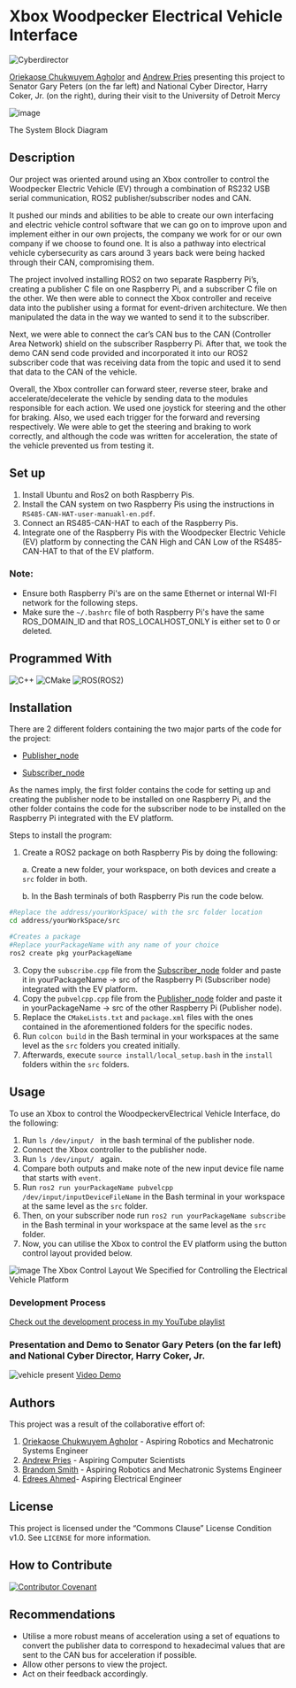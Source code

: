 # Xbox Woodpecker Electrical Vehicle Interface </h2>
![Cyberdirector](https://github.com/Osestic/Xbox-Woodpecker-Electrical-Vehicle-Interface/assets/42704298/2618f998-ee56-48d8-8924-cf8c0920eed5)

[Oriekaose Chukwuyem Agholor](https://www.linkedin.com/in/oriekaose-agholor/) and [Andrew Pries](https://www.linkedin.com/in/andrew-pries-08781721b/) presenting this project to Senator Gary Peters (on the far left) and National Cyber Director, Harry Coker, Jr. (on the right), during their visit to the University of Detroit Mercy

![image](https://github.com/Osestic/Xbox-Woodpecker-Electrical-Vehicle-Interface/assets/42704298/af71fddf-a03f-4eec-9f53-9b2c77fc29a9)

The System Block Diagram
## Description
Our project was oriented around using an Xbox controller to control the Woodpecker Electric Vehicle (EV) through a combination of RS232 USB serial communication, ROS2 publisher/subscriber nodes and CAN. 

It pushed our minds and abilities to be able to create our own interfacing and electric vehicle control software that we can go on to improve upon and implement either in our own projects, the company we work for or our own company if we choose to found one. It is also a pathway into electrical vehicle cybersecurity as cars around 3 years back were being hacked through their CAN, compromising them.

The project involved installing ROS2 on two separate Raspberry Pi’s, creating a publisher C file on one Raspberry Pi, and a subscriber C file on the other.  We then were able to connect the Xbox controller and receive data into the publisher using a format for event-driven architecture. We then manipulated the data in the way we wanted to send it to the subscriber. 

Next, we were able to connect the car’s CAN bus to the CAN (Controller Area Network) shield on the subscriber Raspberry Pi. After that, we took the demo CAN send code provided and incorporated it into our ROS2 subscriber code that was receiving data from the topic and used it to send that data to the CAN of the vehicle. 

Overall, the Xbox controller can forward steer, reverse steer, brake and accelerate/decelerate the vehicle by sending data to the modules responsible for each action. We used one joystick for steering and the other for braking. Also, we used each trigger for the forward and reversing respectively. We were able to get the steering and braking to work correctly, and although the code was written for acceleration, the state of the vehicle prevented us from testing it.


## Set up
1.  Install Ubuntu and Ros2 on both Raspberry Pis.
2.	Install the CAN system on two Raspberry Pis using the instructions in ```RS485-CAN-HAT-user-manuakl-en.pdf```.
3.	Connect an RS485-CAN-HAT to each of the Raspberry Pis.
4.	Integrate one of the Raspberry Pis with the Woodpecker Electric Vehicle (EV) platform by connecting the CAN High and CAN Low of the RS485-CAN-HAT to that of the EV platform.

### Note:
  - Ensure both Raspberry Pi's are on the same Ethernet or internal WI-FI network for the following steps.
  - Make sure the ```~/.bashrc``` file of both Raspberry Pi's have the same ROS_DOMAIN_ID and that ROS_LOCALHOST_ONLY is either set to 0 or deleted. 

## Programmed With

![C++](https://img.shields.io/badge/c++-%2300599C.svg?style=for-the-badge&logo=c%2B%2B&logoColor=white)
![CMake](https://img.shields.io/badge/CMake-%23008FBA.svg?style=for-the-badge&logo=cmake&logoColor=white)
![ROS](https://img.shields.io/badge/ros-%230A0FF9.svg?style=for-the-badge&logo=ros&logoColor=white)(ROS2)


## Installation
There are 2 different folders containing the two major parts of the code for the project:
- [Publisher_node](https://github.com/Osestic/Xbox-Woodpecker-Electrical-Vehicle-Interface/tree/main/Publisher_node)

- [Subscriber_node](https://github.com/Osestic/Xbox-Woodpecker-Electrical-Vehicle-Interface/tree/main/Subscriber_node)


As the names imply, the first folder contains the code for setting up and creating the publisher node to be installed on one Raspberry Pi, and the other folder contains the code for the subscriber node to be installed on the Raspberry Pi integrated with the EV platform. 

Steps to install the program:
1. Create a ROS2 package on both Raspberry Pis by doing the following:

   a. Create a new folder, your workspace, on both devices and create a ```src``` folder in both.

   b. In the Bash terminals of both Raspberry Pis run the code below.
```bash
#Replace the address/yourWorkSpace/ with the src folder location
cd address/yourWorkSpace/src

#Creates a package
#Replace yourPackageName with any name of your choice
ros2 create pkg yourPackageName
```

3. Copy the ```subscribe.cpp``` file from the [Subscriber_node](https://github.com/Osestic/Xbox-Woodpecker-Electrical-Vehicle-Interface/tree/main/Subscriber_node) folder and paste it in yourPackageName -> src of the Raspberry Pi (Subscriber node) integrated with the EV platform.
4. Copy the ```pubvelcpp.cpp``` file from the [Publisher_node](https://github.com/Osestic/Xbox-Woodpecker-Electrical-Vehicle-Interface/tree/main/Publisher_node) folder and paste it in yourPackageName -> src of the other Raspberry Pi (Publisher node).  
5. Replace the ```CMakeLists.txt``` and ```package.xml``` files with the ones contained in the aforementioned folders for the specific nodes.
6. Run ```colcon build``` in the Bash terminal in your workspaces at the same level as the ```src``` folders you created initially.
7. Afterwards, execute ```source install/local_setup.bash``` in the ```install``` folders within the ```src``` folders.

## Usage
To use an Xbox to control the WoodpeckervElectrical Vehicle Interface, do the following:
1. Run ```ls /dev/input/ ``` in the bash terminal of the publisher node.
2. Connect the Xbox controller to the publisher node.
3. Run ```ls /dev/input/ ``` again.
4. Compare both outputs and  make note of the new input device file name that starts with ```event```.
5. Run ```ros2 run yourPackageName pubvelcpp /dev/input/inputDeviceFileName``` in the Bash terminal in your workspace at the same level as the ```src``` folder.
6. Then, on your subscriber node run ```ros2 run yourPackageName subscribe ``` in the Bash terminal in your workspace at the same level as the ```src``` folder.
7. Now, you can utilise the Xbox to control the EV platform using the button control layout provided below.

![image](https://github.com/Osestic/Xbox-Woodpecker-Electrical-Vehicle-Interface/assets/42704298/90b6bb2a-35ac-4027-9f35-61e07d7346bc)
The Xbox Control Layout We Specified for Controlling the Electrical Vehicle Platform</p>

### Development Process
[Check out the development process in my YouTube playlist](https://www.youtube.com/playlist?list=PL0DIBq2mP_CGUCG4vjxHVTH7tr-DX0TGv)


### Presentation and Demo to Senator Gary Peters (on the far left) and National Cyber Director, Harry Coker, Jr. 
![vehicle present](https://github.com/Osestic/Xbox-Woodpecker-Electrical-Vehicle-Interface/assets/42704298/d906fbe6-7b2e-4556-9d71-ab96f1bfa41f)
[Video Demo](https://youtu.be/h61ZqsItLts?si=CaRQgDzqr-zjd_1M) 

 
## Authors
This project was a result of the collaborative effort of:
1. [Oriekaose Chukwuyem Agholor](https://www.linkedin.com/in/oriekaose-agholor/) - Aspiring Robotics and Mechatronic Systems Engineer 
2. [Andrew Pries](https://www.linkedin.com/in/andrew-pries-08781721b/) - Aspiring Computer Scientists
3. [Brandom Smith](https://www.linkedin.com/in/brandon-smith4/) - Aspiring Robotics and Mechatronic Systems Engineer
4. [Edrees Ahmed](https://www.linkedin.com/in/edrees-ahmed-1a2186168/)- Aspiring Electrical Engineer

## License
This project is licensed under the “Commons Clause” License Condition v1.0. See ```LICENSE``` for more information.


## How to Contribute
[![Contributor Covenant](https://img.shields.io/badge/Contributor%20Covenant-2.1-4baaaa.svg)](code_of_conduct.md)


## Recommendations
- Utilise a more robust means of acceleration using a set of equations to convert the publisher data to correspond to hexadecimal values that are sent to the CAN bus for acceleration if possible.
- Allow other persons to view the project.
- Act on their feedback accordingly.

